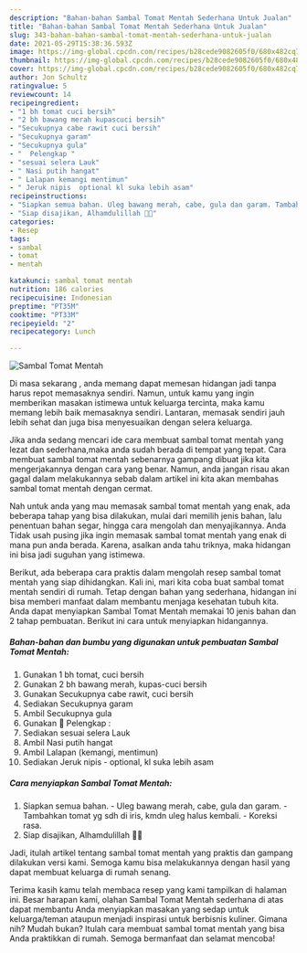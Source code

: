 ```yaml
---
description: "Bahan-bahan Sambal Tomat Mentah Sederhana Untuk Jualan"
title: "Bahan-bahan Sambal Tomat Mentah Sederhana Untuk Jualan"
slug: 343-bahan-bahan-sambal-tomat-mentah-sederhana-untuk-jualan
date: 2021-05-29T15:38:36.593Z
image: https://img-global.cpcdn.com/recipes/b28cede9082605f0/680x482cq70/sambal-tomat-mentah-foto-resep-utama.jpg
thumbnail: https://img-global.cpcdn.com/recipes/b28cede9082605f0/680x482cq70/sambal-tomat-mentah-foto-resep-utama.jpg
cover: https://img-global.cpcdn.com/recipes/b28cede9082605f0/680x482cq70/sambal-tomat-mentah-foto-resep-utama.jpg
author: Jon Schultz
ratingvalue: 5
reviewcount: 14
recipeingredient:
- "1 bh tomat cuci bersih"
- "2 bh bawang merah kupascuci bersih"
- "Secukupnya cabe rawit cuci bersih"
- "Secukupnya garam"
- "Secukupnya gula"
- "  Pelengkap "
- "sesuai selera Lauk"
- " Nasi putih hangat"
- " Lalapan kemangi mentimun"
- " Jeruk nipis  optional kl suka lebih asam"
recipeinstructions:
- "Siapkan semua bahan. Uleg bawang merah, cabe, gula dan garam. Tambahkan tomat yg sdh di iris, kmdn uleg halus kembali. Koreksi rasa."
- "Siap disajikan, Alhamdulillah 🙏😋"
categories:
- Resep
tags:
- sambal
- tomat
- mentah

katakunci: sambal tomat mentah 
nutrition: 186 calories
recipecuisine: Indonesian
preptime: "PT35M"
cooktime: "PT33M"
recipeyield: "2"
recipecategory: Lunch

---
```



![Sambal Tomat Mentah](https://img-global.cpcdn.com/recipes/b28cede9082605f0/680x482cq70/sambal-tomat-mentah-foto-resep-utama.jpg)

Di masa  sekarang , anda memang dapat memesan hidangan jadi tanpa harus repot memasaknya sendiri. Namun, untuk kamu yang ingin memberikan masakan istimewa untuk keluarga tercinta, maka kamu memang lebih baik memasaknya sendiri. Lantaran, memasak sendiri jauh lebih sehat dan juga bisa menyesuaikan dengan selera keluarga.

Jika anda sedang mencari ide cara membuat sambal tomat mentah yang lezat dan sederhana,maka anda sudah berada di tempat yang tepat. Cara membuat sambal tomat mentah  sebenarnya gampang dibuat jika kita mengerjakannya dengan cara yang benar. Namun, anda jangan risau akan gagal dalam melakukannya 
sebab dalam artikel ini kita akan membahas sambal tomat mentah dengan cermat.  



Nah untuk anda yang mau memasak sambal tomat mentah yang enak, ada beberapa tahap yang bisa dilakukan, mulai dari memilih jenis bahan, lalu penentuan bahan segar, hingga cara mengolah dan menyajikannya. Anda Tidak usah pusing jika ingin memasak sambal tomat mentah yang enak di mana pun anda berada. Karena, asalkan anda  tahu triknya, maka hidangan ini bisa jadi suguhan yang istimewa.

Berikut, ada beberapa cara praktis  dalam mengolah resep sambal tomat mentah yang siap dihidangkan. Kali ini, mari kita coba buat sambal tomat mentah sendiri di rumah. Tetap dengan bahan yang sederhana, hidangan ini bisa memberi manfaat dalam membantu menjaga kesehatan tubuh kita. Anda dapat menyiapkan Sambal Tomat Mentah memakai 10 jenis bahan dan 2 tahap pembuatan. Berikut ini cara untuk menyiapkan hidangannya.

<!--inarticleads1-->

##### Bahan-bahan dan bumbu yang digunakan untuk pembuatan Sambal Tomat Mentah:

1. Gunakan 1 bh tomat, cuci bersih
1. Gunakan 2 bh bawang merah, kupas-cuci bersih
1. Gunakan Secukupnya cabe rawit, cuci bersih
1. Sediakan Secukupnya garam
1. Ambil Secukupnya gula
1. Gunakan  🌠 Pelengkap :
1. Sediakan sesuai selera Lauk
1. Ambil  Nasi putih hangat
1. Ambil  Lalapan (kemangi, mentimun)
1. Sediakan  Jeruk nipis - optional, kl suka lebih asam




<!--inarticleads2-->

##### Cara menyiapkan Sambal Tomat Mentah:

1. Siapkan semua bahan. - Uleg bawang merah, cabe, gula dan garam. - Tambahkan tomat yg sdh di iris, kmdn uleg halus kembali. - Koreksi rasa.
1. Siap disajikan, Alhamdulillah 🙏😋




Jadi, itulah artikel tentang  sambal tomat mentah  yang praktis dan gampang dilakukan versi kami. Semoga kamu bisa melakukannya dengan hasil yang dapat membuat keluarga di rumah senang. 

Terima kasih kamu telah membaca resep yang kami tampilkan di halaman ini. Besar harapan kami, olahan  Sambal Tomat Mentah sederhana di atas dapat membantu Anda menyiapkan masakan yang sedap untuk keluarga/teman ataupun menjadi inspirasi untuk berbisnis kuliner. Gimana nih? Mudah bukan? Itulah cara membuat sambal tomat mentah yang bisa Anda praktikkan di rumah. Semoga bermanfaat dan selamat mencoba!

